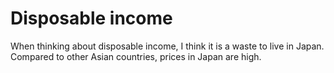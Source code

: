 # Disposable income
When thinking about disposable income, I think it is a waste to live in Japan. Compared to other Asian countries, prices in Japan are high.